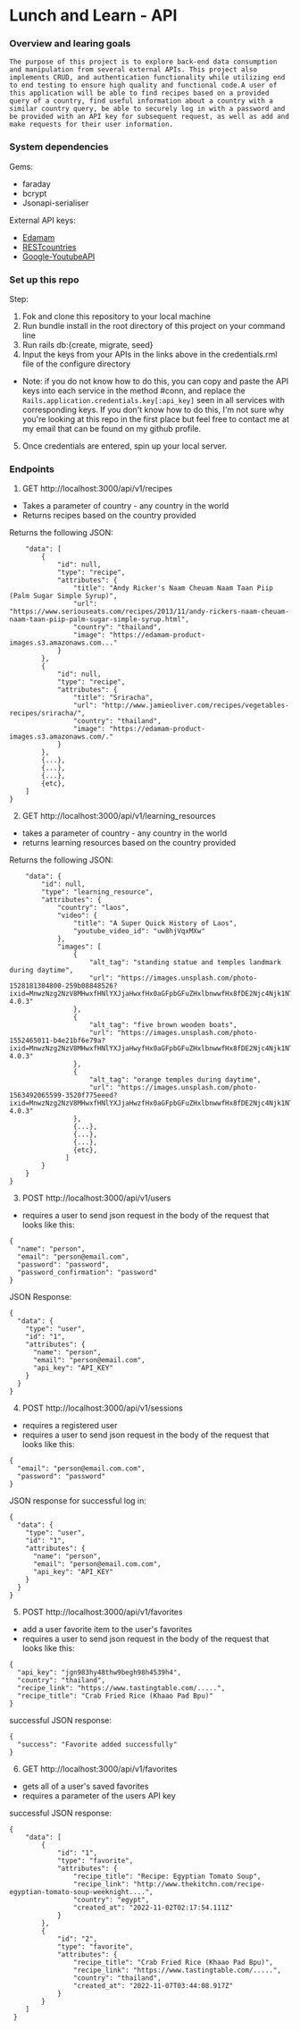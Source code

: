 # Lunch and Learn - API

### Overview and learing goals

    The purpose of this project is to explore back-end data consumption and manipulation from several external APIs. This project also implements CRUD, and authentication functionality while utilizing end to end testing to ensure high quality and functional code.A user of this application will be able to find recipes based on a provided query of a country, find useful information about a country with a similar country query, be able to securely log in with a password and be provided with an API key for subsequent request, as well as add and make requests for their user information. 
  

### System dependencies
Gems: 
- faraday
- bcrypt
- Jsonapi-serialiser

External API keys:
- [Edamam](https://developer.edamam.com/edamam-docs-recipe-api)
- [RESTcountries](https://restcountries.com/#endpoints-similar-projects)
- [Google-YoutubeAPI](https://developers.google.com/youtube/v3/getting-started)


### Set up this repo
Step: 

1. Fok and clone this repository to your local machine
2. Run bundle install in the root directory of this project on your command line
3. Run rails db:{create, migrate, seed}
4. Input the keys from your APIs in the links above in the credentials.rml file of the configure directory
  * Note: if you do not know how to do this, you can copy and paste the API keys into each service in the method #conn, and replace the ```Rails.application.credentials.key[:api_key]``` seen in all services with corresponding keys. If you don't know how to do this, I'm not sure why you're looking at this repo in the first place but feel free to contact me at my email that can be found on my github profile. 
5. Once credentials are entered, spin up your local server. 

### Endpoints

1. GET http://localhost:3000/api/v1/recipes  
  - Takes a parameter of country - any country in the world
  - Returns recipes based on the country provided

  Returns the following JSON:
```{
    "data": [
        {
            "id": null,
            "type": "recipe",
            "attributes": {
                "title": "Andy Ricker's Naam Cheuam Naam Taan Piip (Palm Sugar Simple Syrup)",
                "url": "https://www.seriouseats.com/recipes/2013/11/andy-rickers-naam-cheuam-naam-taan-piip-palm-sugar-simple-syrup.html",
                "country": "thailand",
                "image": "https://edamam-product-images.s3.amazonaws.com..."
            }
        },
        {
            "id": null,
            "type": "recipe",
            "attributes": {
                "title": "Sriracha",
                "url": "http://www.jamieoliver.com/recipes/vegetables-recipes/sriracha/",
                "country": "thailand",
                "image": "https://edamam-product-images.s3.amazonaws.com/."
            }
        },
        {...},
        {...},
        {...},
        {etc},
    ]
}
```

2. GET http://localhost:3000/api/v1/learning_resources
- takes a parameter of country - any country in the world
- returns learning resources based on the country provided 

Returns the following JSON:

```{
    "data": {
        "id": null,
        "type": "learning_resource",
        "attributes": {
            "country": "laos",
            "video": {
                "title": "A Super Quick History of Laos",
                "youtube_video_id": "uw8hjVqxMXw"
            },
            "images": [
                {
                    "alt_tag": "standing statue and temples landmark during daytime",
                    "url": "https://images.unsplash.com/photo-1528181304800-259b08848526?ixid=MnwzNzg2NzV8MHwxfHNlYXJjaHwxfHx0aGFpbGFuZHxlbnwwfHx8fDE2Njc4Njk1NTA&ixlib=rb-4.0.3"
                },
                {
                    "alt_tag": "five brown wooden boats",
                    "url": "https://images.unsplash.com/photo-1552465011-b4e21bf6e79a?ixid=MnwzNzg2NzV8MHwxfHNlYXJjaHwyfHx0aGFpbGFuZHxlbnwwfHx8fDE2Njc4Njk1NTA&ixlib=rb-4.0.3"
                },
                {
                    "alt_tag": "orange temples during daytime",
                    "url": "https://images.unsplash.com/photo-1563492065599-3520f775eeed?ixid=MnwzNzg2NzV8MHwxfHNlYXJjaHwzfHx0aGFpbGFuZHxlbnwwfHx8fDE2Njc4Njk1NTA&ixlib=rb-4.0.3"
                },
                {...},
                {...},
                {...},
                {etc},
              ]
        }
    }
}
```


3. POST http://localhost:3000/api/v1/users

- requires a user to send json request in the body of the request that looks like this: 
```
{
  "name": "person",
  "email": "person@email.com",
  "password": "password",
  "password_confirmation": "password"
}
```

JSON Response:
```
{
  "data": {
    "type": "user",
    "id": "1",
    "attributes": {
      "name": "person",
      "email": "person@email.com",
      "api_key": "API_KEY"
    }
  }
}
```

4. POST http://localhost:3000/api/v1/sessions
- requires a registered user
- requires a user to send json request in the body of the request that looks like this: 
```
{
  "email": "person@email.com.com",
  "password": "password"
}
```

JSON response for successful log in:
```
{
  "data": {
    "type": "user",
    "id": "1",
    "attributes": {
      "name": "person",
      "email": "person@email.com.com",
      "api_key": "API_KEY"
    }
  }
}
```

5. POST http://localhost:3000/api/v1/favorites

  - add a user favorite item to the user's favorites
  - requires a user to send json request in the body of the request that looks like this: 
  ```
  {
    "api_key": "jgn983hy48thw9begh98h4539h4",
    "country": "thailand",
    "recipe_link": "https://www.tastingtable.com/.....",
    "recipe_title": "Crab Fried Rice (Khaao Pad Bpu)"
}
  ```

  successful JSON response:
  ```
  {
    "success": "Favorite added successfully"
}
```

6. GET http://localhost:3000/api/v1/favorites
- gets all of a user's saved favorites
- requires a parameter of the users API key

successful JSON response: 
```
{
    "data": [
        {
            "id": "1",
            "type": "favorite",
            "attributes": {
                "recipe_title": "Recipe: Egyptian Tomato Soup",
                "recipe_link": "http://www.thekitchn.com/recipe-egyptian-tomato-soup-weeknight....",
                "country": "egypt",
                "created_at": "2022-11-02T02:17:54.111Z"
            }
        },
        {
            "id": "2",
            "type": "favorite",
            "attributes": {
                "recipe_title": "Crab Fried Rice (Khaao Pad Bpu)",
                "recipe_link": "https://www.tastingtable.com/.....",
                "country": "thailand",
                "created_at": "2022-11-07T03:44:08.917Z"
            }
        }
    ]
 }    
```
